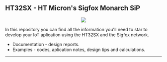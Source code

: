 ## HT32SX - HT Micron's Sigfox Monarch SiP
<div align="center">
  <img src="https://encrypted-tbn0.gstatic.com/images?q=tbn:ANd9GcSesenrhZDRBpVRdUHpQ5ouT6wUTu0t0zaYtSI5GZqXJjGc2tor4Q&s">
</div>

In this repository you can find all the information you'll need to star to develop your IoT aplication using the HT32SX and the Sigfox network.

*  Documentation - design reports.
*  Examples - codes, aplication notes, design tips and calculations.
 


---

